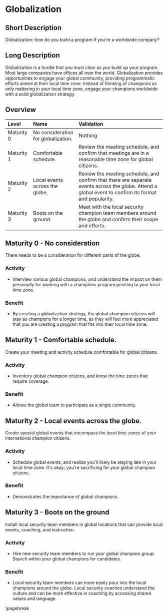 # Globalization

## Short Description
Globalization: how do you build a program if you're a worldwide company?

## Long Description
Globalization is a hurdle that you must clear as you build up your program. Most large companies have offices all over the world. Globalization provides opportunities to engage your global community, providing programmatic efforts aimed at their local time zone. Instead of thinking of champions as only mattering in your local time zone, engage your champions worldwide with a solid globalization strategy.

## Overview

| Level | Name | Validation |
|:---|:---|:---|
| Maturity 0 | No consideration for globalization. | Nothing
| Maturity 1 | Comfortable schedule. | Review the meeting schedule, and confirm that meetings are in a reasonable time zone for global citizens.
| Maturity 2 | Local events across the globe. | Review the meeting schedule, and confirm that there are separate events across the globe. Attend a global event to confirm its format and popularity.
| Maturity 3 | Boots on the ground. | Meet with the local security champion team members around the globe and confirm their scope and efforts.

## Maturity 0 - No consideration
There needs to be a consideration for different parts of the globe.

### Activity
* Interview various global champions, and understand the impact on them personally for working with a champions program pointing to your local time zone.
  
### Benefit
* By creating a globalization strategy, the global champion citizens will stay as champions for a longer time, as they will feel more appreciated that you are creating a program that fits into their local time zone.

## Maturity 1 - Comfortable schedule.
Create your meeting and activity schedule comfortable for global citizens.

### Activity
* Inventory global champion citizens, and know the time zones that require coverage. 

### Benefit
* Allows the global team to participate as a single community.

## Maturity 2 - Local events across the globe.
Create special global events that encompass the local time zones of your international champion citizens.

### Activity
* Schedule global events, and realize you'll likely be staying late in your local time zone. It's okay; you're sacrificing for your global champion citizens.

### Benefit
* Demonstrates the importance of global champions.

## Maturity 3 - Boots on the ground
Install local security team members in global locations that can provide local events, coaching, and instruction.

### Activity
* Hire new security team members to run your global champion group. Search within your global champions for candidates.

### Benefit
* Local security team members can more easily pour into the local champions around the globe. Local security coaches understand the culture and can be more effective in coaching by accessing shared values and language.

\pagebreak
